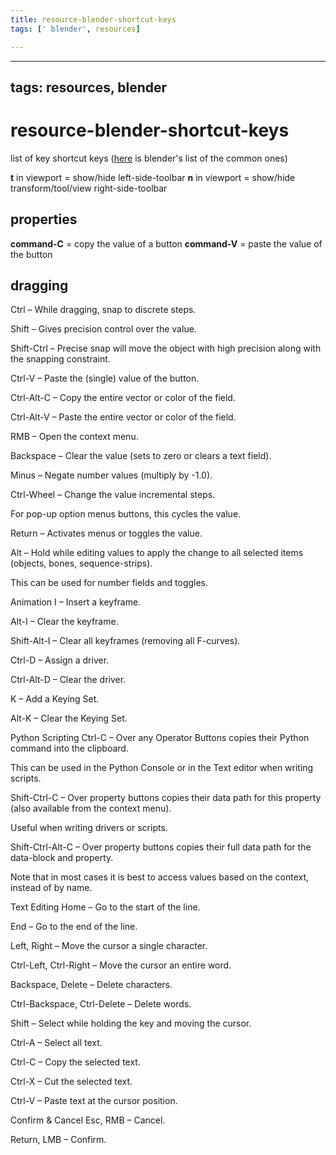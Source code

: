 ```yaml
---
title: resource-blender-shortcut-keys
tags: [' blender', resources]

---
```


---
tags: resources, blender
---

# resource-blender-shortcut-keys

list of key shortcut keys ([here](https://docs.blender.org/manual/en/latest/interface/keymap/introduction.html) is blender's list of the common ones)

**t** in viewport = show/hide left-side-toolbar
**n** in viewport = show/hide transform/tool/view right-side-toolbar

## properties
**command-C** = copy the value of a button
**command-V** = paste the value of the button



## dragging

Ctrl – While dragging, snap to discrete steps.

Shift – Gives precision control over the value.

Shift-Ctrl – Precise snap will move the object with high precision along with the snapping constraint.



Ctrl-V – Paste the (single) value of the button.

Ctrl-Alt-C – Copy the entire vector or color of the field.

Ctrl-Alt-V – Paste the entire vector or color of the field.

RMB – Open the context menu.

Backspace – Clear the value (sets to zero or clears a text field).

Minus – Negate number values (multiply by -1.0).

Ctrl-Wheel – Change the value incremental steps.

For pop-up option menus buttons, this cycles the value.

Return – Activates menus or toggles the value.

Alt – Hold while editing values to apply the change to all selected items (objects, bones, sequence-strips).

This can be used for number fields and toggles.

Animation
I – Insert a keyframe.

Alt-I – Clear the keyframe.

Shift-Alt-I – Clear all keyframes (removing all F-curves).

Ctrl-D – Assign a driver.

Ctrl-Alt-D – Clear the driver.

K – Add a Keying Set.

Alt-K – Clear the Keying Set.

Python Scripting
Ctrl-C – Over any Operator Buttons copies their Python command into the clipboard.

This can be used in the Python Console or in the Text editor when writing scripts.

Shift-Ctrl-C – Over property buttons copies their data path for this property (also available from the context menu).

Useful when writing drivers or scripts.

Shift-Ctrl-Alt-C – Over property buttons copies their full data path for the data-block and property.

Note that in most cases it is best to access values based on the context, instead of by name.


Text Editing
Home – Go to the start of the line.

End – Go to the end of the line.

Left, Right – Move the cursor a single character.

Ctrl-Left, Ctrl-Right – Move the cursor an entire word.

Backspace, Delete – Delete characters.

Ctrl-Backspace, Ctrl-Delete – Delete words.

Shift – Select while holding the key and moving the cursor.

Ctrl-A – Select all text.

Ctrl-C – Copy the selected text.

Ctrl-X – Cut the selected text.

Ctrl-V – Paste text at the cursor position.

Confirm & Cancel
Esc, RMB – Cancel.

Return, LMB – Confirm.


